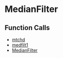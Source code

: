 # MedianFilter

## Function Calls
- [mtchd](Helper/mtchd.md)
- [medfilt1](Helper/medfilt1.md)
- [MedianFilter](MedianFilter.md)
